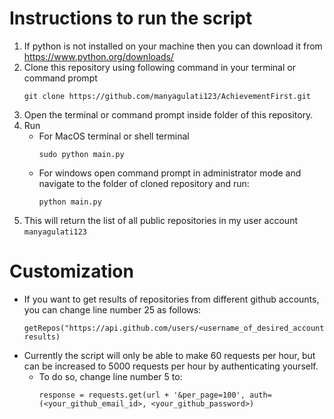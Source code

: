 # Instructions to run the script
1. If python is not installed on your machine then you can download it from https://www.python.org/downloads/
2. Clone this repository using following command in your terminal or command prompt
    ```
    git clone https://github.com/manyagulati123/AchievementFirst.git
    ```
3. Open the terminal or command prompt inside folder of this repository.
4. Run
    - For MacOS terminal or shell terminal
        ```
        sudo python main.py
        ```
    - For windows open command prompt in administrator mode and navigate to the folder of cloned repository and run:
        ```
        python main.py
        ```
5. This will return the list of all public repositories in my user account `manyagulati123`

# Customization
- If you want to get results of repositories from different github accounts, you can change line number 25 as follows:
    ```
    getRepos("https://api.github.com/users/<username_of_desired_account>/repos?", results)
    ```
- Currently the script will only be able to make 60 requests per hour, but can be increased to 5000 requests per hour by authenticating yourself.
  - To do so, change line number 5 to:
      ```
      response = requests.get(url + '&per_page=100', auth=(<your_github_email_id>, <your_github_password>)
      ```
